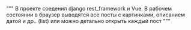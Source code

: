 """
В проекте соеденил django rest_framework и Vue.
В рабочем состоянии в браузер выводятся все посты с картинками, описанием датой и др.. (list)
или можно детально открыть каждый пост
"""